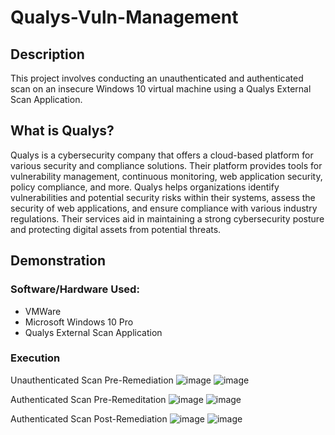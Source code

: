 # Qualys-Vuln-Management

## Description
This project involves conducting an unauthenticated and authenticated scan on an insecure Windows 10 virtual machine using a Qualys External Scan Application.

## What is Qualys?
Qualys is a cybersecurity company that offers a cloud-based platform for various security and compliance solutions. Their platform provides tools for vulnerability management, continuous monitoring, web application security, policy compliance, and more. Qualys helps organizations identify vulnerabilities and potential security risks within their systems, assess the security of web applications, and ensure compliance with various industry regulations. Their services aid in maintaining a strong cybersecurity posture and protecting digital assets from potential threats.

## Demonstration

### Software/Hardware Used: 
- VMWare
- Microsoft Windows 10 Pro
- Qualys External Scan Application

### Execution
Unauthenticated Scan Pre-Remediation
![image](https://github.com/nigelamoss/Qualys-Vuln-Management/assets/91230399/3ce54337-099a-4bc2-be96-9a7f1a9354d8)
![image](https://github.com/nigelamoss/Qualys-Vuln-Management/assets/91230399/bd8b313c-f2b4-49b2-8db9-20a48d4e3cff)

Authenticated Scan Pre-Remeditation
![image](https://github.com/nigelamoss/Qualys-Vuln-Management/assets/91230399/03946b80-7481-456b-9f61-ae47a03552a3)
![image](https://github.com/nigelamoss/Qualys-Vuln-Management/assets/91230399/2d70f146-3670-4e03-b444-7db663fe0a51)

Authenticated Scan Post-Remediation
![image](https://github.com/nigelamoss/Qualys-Vuln-Management/assets/91230399/85f8a56a-bc85-43dd-a1de-4fbaf7ed3e11)
![image](https://github.com/nigelamoss/Qualys-Vuln-Management/assets/91230399/54ee677b-b57f-4d30-96f3-91fa92faf230)
